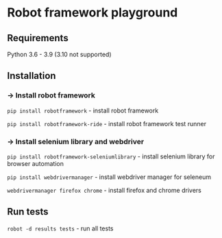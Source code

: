 # Robot framework playground

## Requirements

Python 3.6 - 3.9 (3.10 not supported)

## Installation

### -> Install robot framework

`pip install robotframework` - install robot framework

`pip install robotframework-ride` - install robot framework test runner

### -> Install selenium library and webdriver

`pip install robotframework-seleniumlibrary` - install selenium library for browser automation

`pip install webdrivermanager` - install webdriver manager for seleneum

`webdrivermanager firefox chrome` - install firefox and chrome drivers

## Run tests

`robot -d results tests` - run all tests
